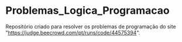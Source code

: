# Problemas_Logica_Programacao
Repositório criado para resolver os problemas de programação do site "https://judge.beecrowd.com/pt/runs/code/44575394".

